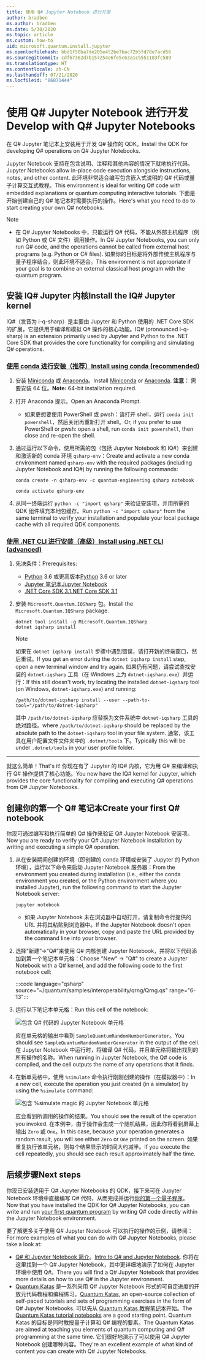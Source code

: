 ```yaml
---
title: 使用 Q# Jupyter Notebook 进行开发
author: bradben
ms.author: bradben
ms.date: 5/30/2020
ms.topic: article
ms.custom: how-to
uid: microsoft.quantum.install.jupyter
ms.openlocfilehash: bbd1f58ba7de205e452be7bac72b5fd78e7acd56
ms.sourcegitcommit: cdf67362d7b157254e6fe5c63a1c5551183fc589
ms.translationtype: HT
ms.contentlocale: zh-CN
ms.lasthandoff: 07/21/2020
ms.locfileid: "86871444"
---
```

# <a name="develop-with-q-jupyter-notebooks"></a><span data-ttu-id="4d4a0-102">使用 Q# Jupyter Notebook 进行开发</span><span class="sxs-lookup"><span data-stu-id="4d4a0-102">Develop with Q# Jupyter Notebooks</span></span>

<span data-ttu-id="4d4a0-103">在 Q# Jupyter 笔记本上安装用于开发 Q# 操作的 QDK。</span><span class="sxs-lookup"><span data-stu-id="4d4a0-103">Install the QDK for developing Q# operations on Q# Jupyter Notebooks.</span></span>

<span data-ttu-id="4d4a0-104">Jupyter Notebook 支持在包含说明、注释和其他内容的情况下就地执行代码。</span><span class="sxs-lookup"><span data-stu-id="4d4a0-104">Jupyter Notebooks allow in-place code execution alongside instructions, notes, and other content.</span></span> <span data-ttu-id="4d4a0-105">此环境非常适合编写包含嵌入式说明的 Q# 代码或量子计算交互式教程。</span><span class="sxs-lookup"><span data-stu-id="4d4a0-105">This environment is ideal for writing Q# code with embedded explanations or quantum computing interactive tutorials.</span></span> <span data-ttu-id="4d4a0-106">下面是开始创建自己的 Q# 笔记本时需要执行的操作。</span><span class="sxs-lookup"><span data-stu-id="4d4a0-106">Here's what you need to do to start creating your own Q# notebooks.</span></span>

> [!NOTE]
> * <span data-ttu-id="4d4a0-107">在 Q# Jupyter Notebooks 中，只能运行 Q# 代码，不能从外部主机程序（例如 Python 或 C# 文件）调用操作。</span><span class="sxs-lookup"><span data-stu-id="4d4a0-107">In Q# Jupyter Notebooks, you can only run Q# code, and the operations cannot be called from external host programs (e.g. Python or C# files).</span></span> <span data-ttu-id="4d4a0-108">如果你的目标是将外部传统主机程序与量子程序结合，则此环境不适合。</span><span class="sxs-lookup"><span data-stu-id="4d4a0-108">This environment is not appropriate if your goal is to combine an external classical host program with the quantum program.</span></span>

## <a name="install-the-iq-jupyter-kernel"></a><span data-ttu-id="4d4a0-109">安装 IQ# Jupyter 内核</span><span class="sxs-lookup"><span data-stu-id="4d4a0-109">Install the IQ# Jupyter kernel</span></span>

<span data-ttu-id="4d4a0-110">IQ#（发音为 i-q-sharp）是主要由 Jupyter 和 Python 使用的 .NET Core SDK 的扩展，它提供用于编译和模拟 Q# 操作的核心功能。</span><span class="sxs-lookup"><span data-stu-id="4d4a0-110">IQ# (pronounced i-q-sharp) is an extension primarily used by Jupyter and Python to the .NET Core SDK that provides the core functionality for compiling and simulating Q# operations.</span></span>

### <a name="install-using-conda-recommended"></a>[<span data-ttu-id="4d4a0-111">使用 conda 进行安装（推荐）</span><span class="sxs-lookup"><span data-stu-id="4d4a0-111">Install using conda (recommended)</span></span>](#tab/tabid-conda)

1. <span data-ttu-id="4d4a0-112">安装 [Miniconda](https://docs.conda.io/en/latest/miniconda.html) 或 [Anaconda](https://www.anaconda.com/products/individual#Downloads)。</span><span class="sxs-lookup"><span data-stu-id="4d4a0-112">Install [Miniconda](https://docs.conda.io/en/latest/miniconda.html) or [Anaconda](https://www.anaconda.com/products/individual#Downloads).</span></span> <span data-ttu-id="4d4a0-113">**注意：** 需要安装 64 位。</span><span class="sxs-lookup"><span data-stu-id="4d4a0-113">**Note:** 64-bit installation required.</span></span>

1. <span data-ttu-id="4d4a0-114">打开 Anaconda 提示。</span><span class="sxs-lookup"><span data-stu-id="4d4a0-114">Open an Anaconda Prompt.</span></span>

   - <span data-ttu-id="4d4a0-115">如果更想要使用 PowerShell 或 pwsh：请打开 shell，运行 `conda init powershell`，然后关闭再重新打开 shell。</span><span class="sxs-lookup"><span data-stu-id="4d4a0-115">Or, if you prefer to use PowerShell or pwsh: open a shell, run `conda init powershell`, then close and re-open the shell.</span></span>

1. <span data-ttu-id="4d4a0-116">通过运行以下命令，使用所需的包（包括 Jupyter Notebook 和 IQ#）来创建和激活新的 conda 环境 `qsharp-env`：</span><span class="sxs-lookup"><span data-stu-id="4d4a0-116">Create and activate a new conda environment named `qsharp-env` with the required packages (including Jupyter Notebook and IQ#) by running the following commands:</span></span>

    ```
    conda create -n qsharp-env -c quantum-engineering qsharp notebook

    conda activate qsharp-env
    ```

1. <span data-ttu-id="4d4a0-117">从同一终端运行 `python -c "import qsharp"` 来验证安装项，并用所需的 QDK 组件填充本地包缓存。</span><span class="sxs-lookup"><span data-stu-id="4d4a0-117">Run `python -c "import qsharp"` from the same terminal to verify your installation and populate your local package cache with all required QDK components.</span></span>

### <a name="install-using-net-cli-advanced"></a>[<span data-ttu-id="4d4a0-118">使用 .NET CLI 进行安装（高级）</span><span class="sxs-lookup"><span data-stu-id="4d4a0-118">Install using .NET CLI (advanced)</span></span>](#tab/tabid-dotnetcli)

1. <span data-ttu-id="4d4a0-119">先决条件：</span><span class="sxs-lookup"><span data-stu-id="4d4a0-119">Prerequisites:</span></span>

    - <span data-ttu-id="4d4a0-120">[Python](https://www.python.org/downloads/) 3.6 或更高版本</span><span class="sxs-lookup"><span data-stu-id="4d4a0-120">[Python](https://www.python.org/downloads/) 3.6 or later</span></span>
    - [<span data-ttu-id="4d4a0-121">Jupyter 笔记本</span><span class="sxs-lookup"><span data-stu-id="4d4a0-121">Jupyter Notebook</span></span>](https://jupyter.readthedocs.io/en/latest/install.html)
    - [<span data-ttu-id="4d4a0-122">.NET Core SDK 3.1</span><span class="sxs-lookup"><span data-stu-id="4d4a0-122">.NET Core SDK 3.1</span></span>](https://dotnet.microsoft.com/download/dotnet-core/3.1)

1. <span data-ttu-id="4d4a0-123">安装 `Microsoft.Quantum.IQSharp` 包。</span><span class="sxs-lookup"><span data-stu-id="4d4a0-123">Install the `Microsoft.Quantum.IQSharp` package.</span></span>

    ```dotnetcli
    dotnet tool install -g Microsoft.Quantum.IQSharp
    dotnet iqsharp install
    ```

    > [!NOTE]
    > <span data-ttu-id="4d4a0-124">如果在 `dotnet iqsharp install` 步骤中遇到错误，请打开新的终端窗口，然后重试。</span><span class="sxs-lookup"><span data-stu-id="4d4a0-124">If you get an error during the `dotnet iqsharp install` step, open a new terminal window and try again.</span></span>
    > <span data-ttu-id="4d4a0-125">如果仍有问题，请尝试查找安装的 `dotnet-iqsharp` 工具（在 Windows 上为 `dotnet-iqsharp.exe`）并运行：</span><span class="sxs-lookup"><span data-stu-id="4d4a0-125">If this still doesn't work, try locating the installed `dotnet-iqsharp` tool (on Windows, `dotnet-iqsharp.exe`) and running:</span></span>
    > ```
    > /path/to/dotnet-iqsharp install --user --path-to-tool="/path/to/dotnet-iqsharp"
    > ```
    > <span data-ttu-id="4d4a0-126">其中 `/path/to/dotnet-iqsharp` 应替换为文件系统中 `dotnet-iqsharp` 工具的绝对路径。</span><span class="sxs-lookup"><span data-stu-id="4d4a0-126">where `/path/to/dotnet-iqsharp` should be replaced by the absolute path to the `dotnet-iqsharp` tool in your file system.</span></span>
    > <span data-ttu-id="4d4a0-127">通常，该工具在用户配置文件文件夹中的 `.dotnet/tools` 下。</span><span class="sxs-lookup"><span data-stu-id="4d4a0-127">Typically this will be under `.dotnet/tools` in your user profile folder.</span></span>
    
***

<span data-ttu-id="4d4a0-128">就这么简单！</span><span class="sxs-lookup"><span data-stu-id="4d4a0-128">That's it!</span></span> <span data-ttu-id="4d4a0-129">你现在有了 Jupyter 的 IQ# 内核，它为用 Q# 来编译和执行 Q# 操作提供了核心功能。</span><span class="sxs-lookup"><span data-stu-id="4d4a0-129">You now have the IQ# kernel for Jupyter, which provides the core functionality for compiling and executing Q# operations from Q# Jupyter Notebooks.</span></span>

## <a name="create-your-first-q-notebook"></a><span data-ttu-id="4d4a0-130">创建你的第一个 Q# 笔记本</span><span class="sxs-lookup"><span data-stu-id="4d4a0-130">Create your first Q# notebook</span></span>

<span data-ttu-id="4d4a0-131">你现可通过编写和执行简单的 Q# 操作来验证 Q# Jupyter Notebook 安装项。</span><span class="sxs-lookup"><span data-stu-id="4d4a0-131">Now you are ready to verify your Q# Jupyter Notebook installation by writing and executing a simple Q# operation.</span></span>

1. <span data-ttu-id="4d4a0-132">从在安装期间创建的环境（即创建的 conda 环境或安装了 Jupyter 的 Python 环境），运行以下命令来启动 Jupyter Notebook 服务器：</span><span class="sxs-lookup"><span data-stu-id="4d4a0-132">From the environment you created during installation (i.e., either the conda environment you created, or the Python environment where you installed Jupyter), run the following command to start the Jupyter Notebook server:</span></span>

    ```
    jupyter notebook
    ```

    - <span data-ttu-id="4d4a0-133">如果 Jupyter Notebook 未在浏览器中自动打开，请复制命令行提供的 URL 并将其粘贴到浏览器中。</span><span class="sxs-lookup"><span data-stu-id="4d4a0-133">If the Jupyter Notebook doesn't open automatically in your browser, copy and paste the URL provided by the command line into your browser.</span></span>

1. <span data-ttu-id="4d4a0-134">选择“新建”→“Q#”来使用 Q# 内核创建 Jupyter Notebook，并将以下代码添加到第一个笔记本单元格：</span><span class="sxs-lookup"><span data-stu-id="4d4a0-134">Choose "New" → "Q#" to create a Jupyter Notebook with a Q# kernel, and add the following code to the first notebook cell:</span></span>

    :::code language="qsharp" source="~/quantum/samples/interoperability/qrng/Qrng.qs" range="6-13":::

1. <span data-ttu-id="4d4a0-135">运行以下笔记本单元格：</span><span class="sxs-lookup"><span data-stu-id="4d4a0-135">Run this cell of the notebook:</span></span>

    ![包含 Q# 代码的 Jupyter Notebook 单元格](~/media/install-guide-jupyter.png)

    <span data-ttu-id="4d4a0-137">应在单元格的输出中看到 `SampleQuantumRandomNumberGenerator`。</span><span class="sxs-lookup"><span data-stu-id="4d4a0-137">You should see `SampleQuantumRandomNumberGenerator` in the output of the cell.</span></span> <span data-ttu-id="4d4a0-138">在 Jupyter Notebook 中运行时，将编译 Q# 代码，并且单元格将输出找到的所有操作的名称。</span><span class="sxs-lookup"><span data-stu-id="4d4a0-138">When running in Jupyter Notebook, the Q# code is compiled, and the cell outputs the name of any operations that it finds.</span></span>

1. <span data-ttu-id="4d4a0-139">在新单元格中，使用 `%simulate` 命令执行刚刚创建的操作（在模拟器中）：</span><span class="sxs-lookup"><span data-stu-id="4d4a0-139">In a new cell, execute the operation you just created (in a simulator) by using the `%simulate` command:</span></span>

    ![包含 %simulate magic 的 Jupyter Notebook 单元格](~/media/install-guide-jupyter-simulate.png)

    <span data-ttu-id="4d4a0-141">应会看到所调用的操作的结果。</span><span class="sxs-lookup"><span data-stu-id="4d4a0-141">You should see the result of the operation you invoked.</span></span> <span data-ttu-id="4d4a0-142">在本例中，由于操作会生成一个随机结果，因此你将看到屏幕上输出 `Zero` 或 `One`。</span><span class="sxs-lookup"><span data-stu-id="4d4a0-142">In this case, because your operation generates a random result, you will see either `Zero` or `One` printed on the screen.</span></span> <span data-ttu-id="4d4a0-143">如果重复执行该单元格，则每个结果显示的时间大约减半。</span><span class="sxs-lookup"><span data-stu-id="4d4a0-143">If you execute the cell repeatedly, you should see each result approximately half the time.</span></span>

## <a name="next-steps"></a><span data-ttu-id="4d4a0-144">后续步骤</span><span class="sxs-lookup"><span data-stu-id="4d4a0-144">Next steps</span></span>

<span data-ttu-id="4d4a0-145">你现已安装适用于 Q# Jupyter Notebooks 的 QDK，接下来可在 Jupyter Notebook 环境中直接编写 Q# 代码，从而完成并运行[你的第一个量子程序](xref:microsoft.quantum.quickstarts.qrng)。</span><span class="sxs-lookup"><span data-stu-id="4d4a0-145">Now that you have installed the QDK for Q# Jupyter Notebooks, you can write and run [your first quantum program](xref:microsoft.quantum.quickstarts.qrng) by writing Q# code directly within the Jupyter Notebook environment.</span></span>

<span data-ttu-id="4d4a0-146">要了解更多关于使用 Q# Jupyter Notebook 可以执行的操作的示例，请参阅：</span><span class="sxs-lookup"><span data-stu-id="4d4a0-146">For more examples of what you can do with Q# Jupyter Notebooks, please take a look at:</span></span>

- <span data-ttu-id="4d4a0-147">[Q# 和 Jupyter Notebook 简介](https://docs.microsoft.com/samples/microsoft/quantum/intro-to-qsharp-jupyter/)。</span><span class="sxs-lookup"><span data-stu-id="4d4a0-147">[Intro to Q# and Jupyter Notebook](https://docs.microsoft.com/samples/microsoft/quantum/intro-to-qsharp-jupyter/).</span></span> <span data-ttu-id="4d4a0-148">你将在这里找到一个 Q# Jupyter Notebook，其中更详细地演示了如何在 Jupyter 环境中使用 Q#。</span><span class="sxs-lookup"><span data-stu-id="4d4a0-148">There you will find a Q# Jupyter Notebook that provides more details on how to use Q# in the Jupyter environment.</span></span>
- <span data-ttu-id="4d4a0-149">[Quantum Katas](xref:microsoft.quantum.overview.katas) 是一系列采用 Q# Jupyter Notebook 形式的可自定进度的开放元代码教程和编程练习。</span><span class="sxs-lookup"><span data-stu-id="4d4a0-149">[Quantum Katas](xref:microsoft.quantum.overview.katas), an open-source collection of self-paced tutorials and sets of programming exercises in the form of Q# Jupyter Notebooks.</span></span> <span data-ttu-id="4d4a0-150">可以先从 [Quantum Katas 教程笔记本](https://github.com/microsoft/QuantumKatas#tutorial-topics)开始。</span><span class="sxs-lookup"><span data-stu-id="4d4a0-150">The [Quantum Katas tutorial notebooks](https://github.com/microsoft/QuantumKatas#tutorial-topics) are a good starting point.</span></span> <span data-ttu-id="4d4a0-151">Quantum Katas 的目标是同时教授量子计算和 Q# 编程的要素。</span><span class="sxs-lookup"><span data-stu-id="4d4a0-151">The Quantum Katas are aimed at teaching you elements of quantum computing and Q# programming at the same time.</span></span> <span data-ttu-id="4d4a0-152">它们很好地演示了可以使用 Q# Jupyter Notebook 创建哪种内容。</span><span class="sxs-lookup"><span data-stu-id="4d4a0-152">They're an excellent example of what kind of content you can create with Q# Jupyter Notebooks.</span></span>
